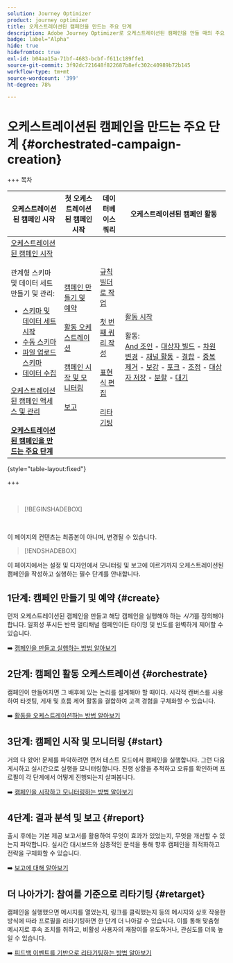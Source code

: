 ```yaml
---
solution: Journey Optimizer
product: journey optimizer
title: 오케스트레이션된 캠페인을 만드는 주요 단계
description: Adobe Journey Optimizer로 오케스트레이션된 캠페인을 만들 때의 주요 원칙 알아보기
badge: label="Alpha"
hide: true
hidefromtoc: true
exl-id: b04aa15a-71bf-4683-bcbf-f611c189ffe1
source-git-commit: 3f92dc721648f822687b8efc302c40989b72b145
workflow-type: tm+mt
source-wordcount: '399'
ht-degree: 78%

---
```



# 오케스트레이션된 캠페인을 만드는 주요 단계 {#orchestrated-campaign-creation}

+++ 목차

| 오케스트레이션된 캠페인 시작 | 첫 오케스트레이션된 캠페인 시작 | 데이터베이스 쿼리 | 오케스트레이션된 캠페인 활동 |
|---|---|---|---|
| [오케스트레이션된 캠페인 시작](gs-orchestrated-campaigns.md)<br/><br/>관계형 스키마 및 데이터 세트 만들기 및 관리:</br> <ul><li>[스키마 및 데이터 세트 시작](gs-schemas.md)</li><li>[수동 스키마](manual-schema.md)</li><li>[파일 업로드 스키마](file-upload-schema.md)</li><li>[데이터 수집](ingest-data.md)</li></ul>[오케스트레이션된 캠페인 액세스 및 관리](access-manage-orchestrated-campaigns.md)<br/><br/><b>[오케스트레이션된 캠페인을 만드는 주요 단계](gs-campaign-creation.md)</b> | [캠페인 만들기 및 예약](create-orchestrated-campaign.md)<br/><br/>[활동 오케스트레이션](orchestrate-activities.md)<br/><br/>[캠페인 시작 및 모니터링](start-monitor-campaigns.md)<br/><br/>[보고](reporting-campaigns.md) | [규칙 빌더로 작업](orchestrated-rule-builder.md)<br/><br/>[첫 번째 쿼리 작성](build-query.md)<br/><br/>[표현식 편집](edit-expressions.md)<br/><br/>[리타기팅](retarget.md) | [활동 시작](activities/about-activities.md)<br/><br/>활동:<br/>[And 조인](activities/and-join.md) - [대상자 빌드](activities/build-audience.md) - [차원 변경](activities/change-dimension.md) - [채널 활동](activities/channels.md) - [결합](activities/combine.md) - [중복 제거](activities/deduplication.md) - [보강](activities/enrichment.md) - [포크](activities/fork.md) - [조정](activities/reconciliation.md) - [대상자 저장](activities/save-audience.md) - [분할](activities/split.md) - [대기](activities/wait.md) |

{style="table-layout:fixed"}

+++

<br/>

>[!BEGINSHADEBOX]

</br>

이 페이지의 컨텐츠는 최종본이 아니며, 변경될 수 있습니다.

>[!ENDSHADEBOX]

이 페이지에서는 설정 및 디자인에서 모니터링 및 보고에 이르기까지 오케스트레이션된 캠페인을 작성하고 실행하는 필수 단계를 안내합니다.

<!--
<table style="table-layout:fixed"><tr style="border: 0; text-align: center;" >
<td><a href="#create"><img alt="Create & schedule your campaign" src="../../channels/assets/do-not-localize/email.png"></a><br/><a href="#create"><strong>Create & schedule your campaign</strong></a></td>
<td><a href="#orchestrate"><img alt="Orchestrate campaign activities" src="../../channels/assets/do-not-localize/sms.png"></a><br/><a href="#orchestrate"><strong>Orchestrate campaign activities</strong></a></td>
<td><a href="#start"><img alt="Start & monitor your campaign" src="../../channels/assets/do-not-localize/push.png"></a><a href="#start"><strong>Start & monitor your campaign</strong></a></td>
<td><a href="#report"><img alt="Analyze & report on results" src="../../channels/assets/do-not-localize/push.png"></a><a href="#report"><strong>Analyze & report on results</strong></a></td>
</tr></table>-->



## 1단계: 캠페인 만들기 및 예약 {#create}

먼저 오케스트레이션된 캠페인을 만들고 해당 캠페인을 실행해야 하는 *시기*&#x200B;를 정의해야 합니다. 일회성 푸시든 반복 멀티채널 캠페인이든 타이밍 및 빈도를 완벽하게 제어할 수 있습니다.

➡️ [캠페인을 만들고 실행하는 방법 알아보기](../orchestrated/create-orchestrated-campaign.md)

## 2단계: 캠페인 활동 오케스트레이션 {#orchestrate}

캠페인이 만들어지면 그 배후에 있는 논리를 설계해야 할 때이다. 시각적 캔버스를 사용하여 타겟팅, 게재 및 흐름 제어 활동을 결합하여 고객 경험을 구체화할 수 있습니다.

➡️ [활동을 오케스트레이션하는 방법 알아보기](../orchestrated/orchestrate-activities.md)

## 3단계: 캠페인 시작 및 모니터링 {#start}

거의 다 왔어! 문제를 파악하려면 먼저 테스트 모드에서 캠페인을 실행합니다. 그런 다음 게시하고 실시간으로 실행을 모니터링합니다. 진행 상황을 추적하고 오류를 확인하며 프로필이 각 단계에서 어떻게 진행되는지 살펴봅니다.

➡️ [캠페인을 시작하고 모니터링하는 방법 알아보기](../orchestrated/start-monitor-campaigns.md)

## 4단계: 결과 분석 및 보고 {#report}

출시 후에는 기본 제공 보고서를 활용하여 무엇이 효과가 있었는지, 무엇을 개선할 수 있는지 파악합니다. 실시간 대시보드와 심층적인 분석을 통해 향후 캠페인을 최적화하고 전략을 구체화할 수 있습니다.

➡️ [보고에 대해 알아보기](../orchestrated/reporting-campaigns.md)

## 더 나아가기: 참여를 기준으로 리타기팅 {#retarget}

캠페인을 실행했으면 메시지를 열었는지, 링크를 클릭했는지 등의 메시지와 상호 작용한 방식에 따라 프로필을 리타기팅하면 한 단계 더 나아갈 수 있습니다. 이를 통해 맞춤형 메시지로 후속 조치를 취하고, 비활성 사용자의 재참여를 유도하거나, 관심도를 더욱 높일 수 있습니다.

➡️ [피드백 이벤트를 기반으로 리타기팅하는 방법 알아보기](../orchestrated/retarget.md)
